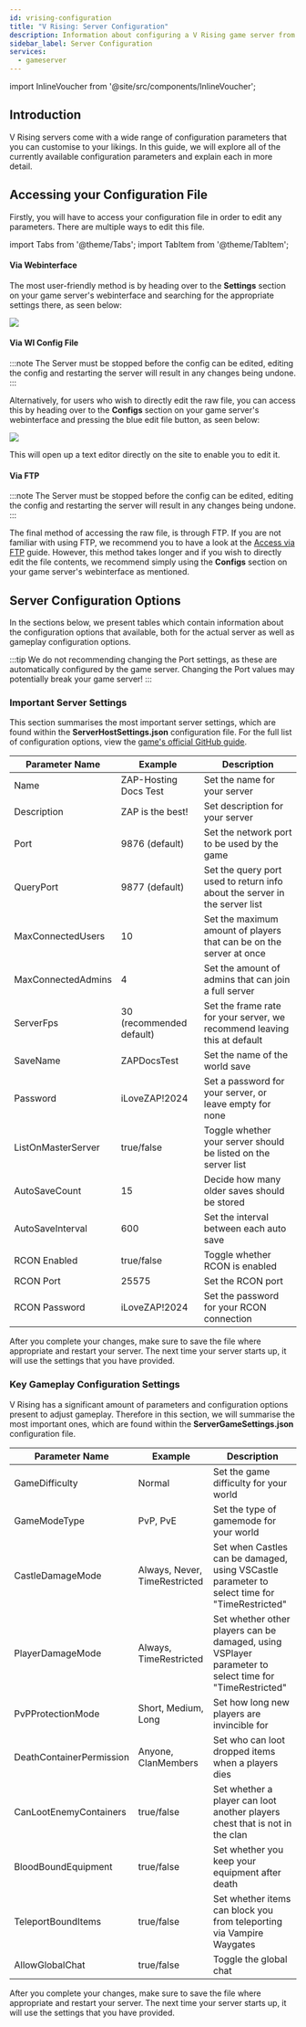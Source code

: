 ```yaml
---
id: vrising-configuration
title: "V Rising: Server Configuration"
description: Information about configuring a V Rising game server from ZAP-Hosting - ZAP-Hosting.com documentation
sidebar_label: Server Configuration
services:
  - gameserver
---
```


import InlineVoucher from '@site/src/components/InlineVoucher';

## Introduction

V Rising servers come with a wide range of configuration parameters that you can customise to your likings. In this guide, we will explore all of the currently available configuration parameters and explain each in more detail.

<InlineVoucher />

## Accessing your Configuration File

Firstly, you will have to access your configuration file in order to edit any parameters. There are multiple ways to edit this file.

import Tabs from '@theme/Tabs';
import TabItem from '@theme/TabItem';

<Tabs>
<TabItem value="settings" label="Via Webinterface" default>

#### Via Webinterface

The most user-friendly method is by heading over to the **Settings** section on your game server's webinterface and searching for the appropriate settings there, as seen below:

![](https://screensaver01.zap-hosting.com/index.php/s/QDPzFgWRrfB49HB/preview)
</TabItem>

<TabItem value="configs" label="Via WI Config file">

#### Via WI Config File

:::note
The Server must be stopped before the config can be edited, editing the config and restarting the server will result in any changes being undone.
:::

Alternatively, for users who wish to directly edit the raw file, you can access this by heading over to the **Configs** section on your game server's webinterface and pressing the blue edit file button, as seen below:

![](https://screensaver01.zap-hosting.com/index.php/s/3Dg6NCtN9akx8bg/preview)

This will open up a text editor directly on the site to enable you to edit it.

</TabItem>

<TabItem value="ftp" label="Via FTP">

#### Via FTP

:::note
The Server must be stopped before the config can be edited, editing the config and restarting the server will result in any changes being undone.
:::

The final method of accessing the raw file, is through FTP. If you are not familiar with using FTP, we recommend you to have a look at the [Access via FTP](gameserver-ftpaccess.md) guide. However, this method takes longer and if you wish to directly edit the file contents, we recommend simply using the **Configs** section on your game server's webinterface as mentioned.

</TabItem>
</Tabs>

## Server Configuration Options

In the sections below, we present tables which contain information about the configuration options that available, both for the actual server as well as gameplay configuration options.

:::tip
We do not recommending changing the Port settings, as these are automatically configured by the game server. Changing the Port values may potentially break your game server!
:::

### Important Server Settings

This section summarises the most important server settings, which are found within the **ServerHostSettings.json** configuration file. For the full list of configuration options, view  the [game's official GitHub guide](https://github.com/StunlockStudios/vrising-dedicated-server-instructions/blob/master/1.0.x/INSTRUCTIONS.md).

| Parameter Name     | Example                  | Description                                                                |
| ------------------ | ------------------------ | -------------------------------------------------------------------------- | 
| Name               | ZAP-Hosting Docs Test    | Set the name for your server                                               |
| Description        | ZAP is the best!         | Set description for your server                                            |
| Port               | 9876 (default)           | Set the network port to be used by the game                                |
| QueryPort          | 9877 (default)           | Set the query port used to return info about the server in the server list |
| MaxConnectedUsers  | 10                       | Set the maximum amount of players that can be on the server at once        |
| MaxConnectedAdmins | 4                        | Set the amount of admins that can join a full server                       |
| ServerFps          | 30 (recommended default) | Set the frame rate for your server, we recommend leaving this at default   |
| SaveName           | ZAPDocsTest              | Set the name of the world save                                             |
| Password           | iLoveZAP!2024            | Set a password for your server, or leave empty for none                    |
| ListOnMasterServer | true/false               | Toggle whether your server should be listed on the server list             |
| AutoSaveCount      | 15                       | Decide how many older saves should be stored                               |
| AutoSaveInterval   | 600                      | Set the interval between each auto save                                    |
| RCON Enabled       | true/false               | Toggle whether RCON is enabled                                             |
| RCON Port          | 25575                    | Set the RCON port                                                          |
| RCON Password      | iLoveZAP!2024            | Set the password for your RCON connection                                  |

After you complete your changes, make sure to save the file where appropriate and restart your server. The next time your server starts up, it will use the settings that you have provided.

### Key Gameplay Configuration Settings

V Rising has a significant amount of parameters and configuration options present to adjust gameplay. Therefore in this section, we will summarise the most important ones, which are found within the **ServerGameSettings.json** configuration file.

| Parameter Name           | Example                       | Description                                                                                            |
| ------------------------ | ----------------------------- | ------------------------------------------------------------------------------------------------------ | 
| GameDifficulty           | Normal                        | Set the game difficulty for your world                                                                 |
| GameModeType             | PvP, PvE                      | Set the type of gamemode for your world                                                                |
| CastleDamageMode         | Always, Never, TimeRestricted | Set when Castles can be damaged, using VSCastle parameter to select time for "TimeRestricted"          |
| PlayerDamageMode         | Always, TimeRestricted        | Set whether other players can be damaged, using VSPlayer parameter to select time for "TimeRestricted" |
| PvPProtectionMode        | Short, Medium, Long           | Set how long new players are invincible for                                                            |
| DeathContainerPermission | Anyone, ClanMembers           | Set who can loot dropped items when a players dies                                                     |
| CanLootEnemyContainers   | true/false                    | Set whether a player can loot another players chest that is not in the clan                            |
| BloodBoundEquipment      | true/false                    | Set whether you keep your equipment after death                                                        |
| TeleportBoundItems       | true/false                    | Set whether items can block you from teleporting via Vampire Waygates                                  |
| AllowGlobalChat          | true/false                    | Toggle the global chat                                                                                 |

After you complete your changes, make sure to save the file where appropriate and restart your server. The next time your server starts up, it will use the settings that you have provided.